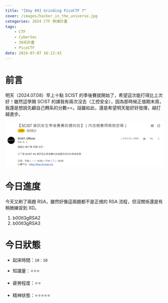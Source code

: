 ```yaml
---
title: "[Day 09] Grinding PicoCTF 7"
cover: /images/hacker_in_the_universe.jpg
categories: 2024 CTF 修煉計畫
tags:
    - CTF
    - CyberSec
    - 30天計畫
    - PicoCTF
date: 2024-07-07 16:13:43
---
```


# 前言

明天（2024.07.08）早上十點 SCIST 的季後賽就開始了，希望這次能打得比上次好！雖然這學期 SCIST 的課我有兩次沒去（工控安全），因為那時候正值期末周，我還是想說先顧自己轉系的分數><。話雖如此，還是希望明天能好好發揮，越打越進步。

![SCIST季後賽通知信](https://raw.githubusercontent.com/CX330Blake/MyBlogPhotos/main/image/image-20240707161049632.png)

# 今日進度

今天又刷了兩題 RSA，雖然好像這兩題都不是正規的 RSA 流程，但沒關係還是有稍微練習到 XD。

1. b00tl3gRSA2
2. b00tl3gRSA3

# 今日狀態

-   起床時間：`10：10`

-   知識量：⭐⭐⭐

-   疲勞程度：⭐⭐

-   精神狀態：⭐⭐⭐⭐⭐
